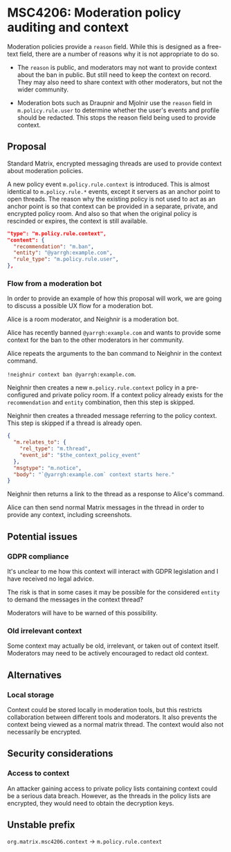 # MSC4206: Moderation policy auditing and context

Moderation policies provide a `reason` field.
While this is designed as a free-text field, there are a number
of reasons why it is not appropriate to do so.

* The `reason` is public, and moderators may not want to provide
  context about the ban in public. But still need to keep the context
  on record. They may also need to share context with other
  moderators, but not the wider community.

* Moderation bots such as Draupnir and Mjolnir use the `reason`
  field in `m.policy.rule.user` to determine whether the user's
  events and profile should be redacted. This stops the reason
  field being used to provide context.

## Proposal

Standard Matrix, encrypted messaging threads are used to provide
context about moderation policies.

A new policy event `m.policy.rule.context` is introduced.  This is
almost identical to `m.policy.rule.*` events, except it servers as an
anchor point to open threads.  The reason why the existing policy is
not used to act as an anchor point is so that context can be provided
in a separate, private, and encrypted policy room. And also so that
when the original policy is rescinded or expires, the context is still
available.

```json
"type": "m.policy.rule.context",
"content": {
  "recommendation": "m.ban",
  "entity": "@yarrgh:example.com",
  "rule_type": "m.policy.rule.user",
},
```

### Flow from a moderation bot

In order to provide an example of how this proposal will work,
we are going to discuss a possible UX flow for a moderation bot.

Alice is a room moderator, and Neighnir is a moderation bot.

Alice has recently banned `@yarrgh:example.com` and wants to provide
some context for the ban to the other moderators in her community.

Alice repeats the arguments to the ban command to Neighnir in
the context command.

`!neighnir context ban @yarrgh:example.com`.

Neighnir then creates a new `m.policy.rule.context` policy
in a pre-configured and private policy room. If a context
policy already exists for the `recommendation` and `entity`
combination, then this step is skipped.

Neighnir then creates a threaded message referring to the
policy context. This step is skipped if a thread is already open.

```json
{
  "m.relates_to": {
    "rel_type": "m.thread",
    "event_id": "$the_context_policy_event"
  },
  "msgtype": "m.notice",
  "body": "`@yarrgh:example.com` context starts here."
}
```

Neighnir then returns a link to the thread as a response
to Alice's command.

Alice can then send normal Matrix messages in the thread in
order to provide any context, including screenshots.

## Potential issues

### GDPR compliance

It's unclear to me how this context will interact with GDPR legislation
and I have received no legal advice.

The risk is that in some cases it may be possible for the considered
`entity` to demand the messages in the context thread?

Moderators will have to be warned of this possibility.

### Old irrelevant context

Some context may actually be old, irrelevant, or taken out of
context itself. Moderators may need to be actively encouraged to
redact old context.

## Alternatives

### Local storage

Context could be stored locally in moderation tools, but this
restricts collaboration between different tools and moderators.
It also prevents the context being viewed as a normal matrix thread.
The context would also not necessarily be encrypted.

## Security considerations

### Access to context

An attacker gaining access to private policy lists containing context
could be a serious data breach. However, as the threads in the policy
lists are encrypted, they would need to obtain the decryption keys.

## Unstable prefix

`org.matrix.msc4206.context` -> `m.policy.rule.context`
